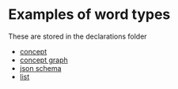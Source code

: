 # Examples of word types

These are stored in the declarations folder

- [concept](../../declarations/concept.md)
- [concept graph](../../declarations/conceptGraph.md)
- [json schema](../../declarations/jsonSchema.md)
- [list](../../declarations/list.md)
